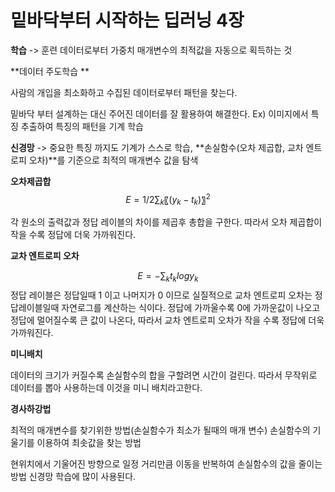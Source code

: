 # 밑바닥부터 시작하는 딥러닝 4장

**학습**  -> 훈련 데이터로부터 가중치 매개변수의 최적값을 자동으로 획득하는 것



**데이터 주도학습 **

사람의 개입을 최소화하고  수집된 데이터로부터 패턴을 찾는다.

밑바닥 부터 설계하는 대신 주어진 데이터를 잘 활용하여 해결한다.      Ex) 이미지에서 특징 추출하여 특징의 패턴을 기계 학습



**신경망** -> 중요한 특징 까지도 기계가 스스로 학습, **손실함수(오차 제곱합, 교차 엔트로피 오차)**를 기준으로 최적의 매개변수 값을 탐색





**오차제곱합**
$$
E=  1/2 ∑_k〖(y_k- t_k)〗^2
$$


각 원소의 출력값과 정답 레이블의 차이를 제곱후 총합을 구한다. 따라서 오차 제곱합이 작을 수록 정답에 더욱 가까워진다.





**교차 엔트로피 오차**


$$
E= -∑_kt_k  log y_k
$$
정답 레이블은 정답일때 1 이고 나머지가 0 이므로 실질적으로 교차 엔트로피 오차는 정답레이블일때 자연로그를 계산하는 식이다. 정답에 가까울수록 0에 가까운값이 나오고 정답에 멀어질수록 큰 값이 나온다, 따라서 교차 엔트로피 오차가 작을 수록 정답에 더욱 가까워진다.





**미니배치**

데이터의 크기가 커질수록 손실함수의 합을 구할려면 시간이 걸린다.  따라서 무작위로 데이터를 뽑아 사용하는데 이것을 미니 배치라고한다.



**경사하강법**

최적의 매개변수를 찾기위한 방법(손실함수가 최소가 될때의 매개 변수) 손실함수의 기울기를 이용하여 최솟값을 찾는 방법

현위치에서 기울어진 방향으로 일정 거리만큼 이동을 반복하여 손실함수의 값을 줄이는 방법 신경망 학습에 많이 사용된다.